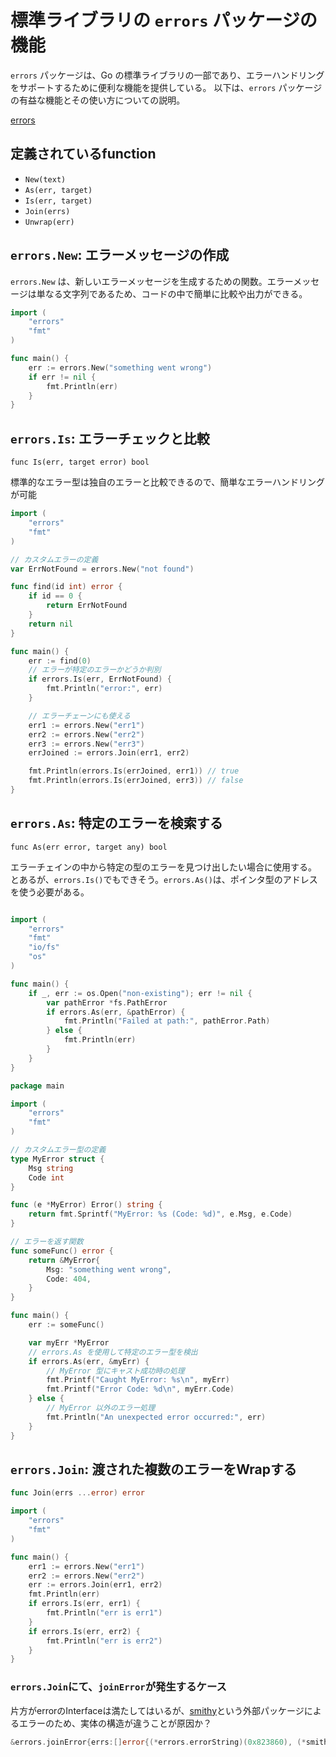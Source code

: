 # 標準ライブラリの `errors` パッケージの機能

`errors` パッケージは、Go の標準ライブラリの一部であり、エラーハンドリングをサポートするために便利な機能を提供している。
以下は、`errors` パッケージの有益な機能とその使い方についての説明。

[errors](https://pkg.go.dev/errors)

## 定義されているfunction

- `New(text)`
- `As(err, target)`
- `Is(err, target)`
- `Join(errs)`
- `Unwrap(err)`

## **`errors.New`**: エラーメッセージの作成

`errors.New` は、新しいエラーメッセージを生成するための関数。エラーメッセージは単なる文字列であるため、コードの中で簡単に比較や出力ができる。

```go
import (
    "errors"
    "fmt"
)

func main() {
    err := errors.New("something went wrong")
    if err != nil {
        fmt.Println(err)
    }
}
```

## **`errors.Is`**: エラーチェックと比較

`func Is(err, target error) bool`

標準的なエラー型は独自のエラーと比較できるので、簡単なエラーハンドリングが可能

```go
import (
    "errors"
    "fmt"
)

// カスタムエラーの定義
var ErrNotFound = errors.New("not found")

func find(id int) error {
    if id == 0 {
        return ErrNotFound
    }
    return nil
}

func main() {
    err := find(0)
    // エラーが特定のエラーかどうか判別
    if errors.Is(err, ErrNotFound) {
        fmt.Println("error:", err)
    }

    // エラーチェーンにも使える
    err1 := errors.New("err1")
    err2 := errors.New("err2")
    err3 := errors.New("err3")
    errJoined := errors.Join(err1, err2)

    fmt.Println(errors.Is(errJoined, err1)) // true
    fmt.Println(errors.Is(errJoined, err3)) // false
}
```

## **`errors.As`**: 特定のエラーを検索する

`func As(err error, target any) bool`

エラーチェインの中から特定の型のエラーを見つけ出したい場合に使用する。
とあるが、`errors.Is()`でもできそう。`errors.As()`は、ポインタ型のアドレスを使う必要がある。

```go

import (
    "errors"
    "fmt"
    "io/fs"
    "os"
)

func main() {
    if _, err := os.Open("non-existing"); err != nil {
        var pathError *fs.PathError
        if errors.As(err, &pathError) {
            fmt.Println("Failed at path:", pathError.Path)
        } else {
            fmt.Println(err)
        }
    }
}
```

```go
package main

import (
    "errors"
    "fmt"
)

// カスタムエラー型の定義
type MyError struct {
    Msg string
    Code int
}

func (e *MyError) Error() string {
    return fmt.Sprintf("MyError: %s (Code: %d)", e.Msg, e.Code)
}

// エラーを返す関数
func someFunc() error {
    return &MyError{
        Msg: "something went wrong",
        Code: 404,
    }
}

func main() {
    err := someFunc()

    var myErr *MyError
    // errors.As を使用して特定のエラー型を検出
    if errors.As(err, &myErr) {
        // MyError 型にキャスト成功時の処理
        fmt.Printf("Caught MyError: %s\n", myErr)
        fmt.Printf("Error Code: %d\n", myErr.Code)
    } else {
        // MyError 以外のエラー処理
        fmt.Println("An unexpected error occurred:", err)
    }
}
```

## **`errors.Join`**: 渡された複数のエラーをWrapする

```go
func Join(errs ...error) error
```

```go
import (
    "errors"
    "fmt"
)

func main() {
    err1 := errors.New("err1")
    err2 := errors.New("err2")
    err := errors.Join(err1, err2)
    fmt.Println(err)
    if errors.Is(err, err1) {
        fmt.Println("err is err1")
    }
    if errors.Is(err, err2) {
        fmt.Println("err is err2")
    }
}
```

### `errors.Join`にて、`joinError`が発生するケース

片方がerrorのInterfaceは満たしてはいるが、[smithy](https://pkg.go.dev/github.com/aws/smithy-go)という外部パッケージによるエラーのため、実体の構造が違うことが原因か？

```go
&errors.joinError{errs:[]error{(*errors.errorString)(0x823860), (*smithy.OperationError)(0x40001ee720)}}
```
